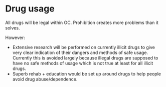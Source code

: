 ---
---

# Drug usage

All drugs will be legal within OC. Prohibition creates more problems than it solves.

However:

* Extensive research will be performed on currently illicit drugs to give very clear indication of their dangers and methods of safe usage. Currently this is avoided largely because illegal drugs are supposed to have no safe methods of usage which is not true at least for all illicit drugs.
* Superb rehab + education would be set up around drugs to help people avoid drug abuse/dependence.

